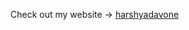 Check out my website -> [harshyadavone](https://harshyadavone.vercel.app)




<!---
harshyadavone/harshyadavone is a ✨ special ✨ repository because its `README.md` (this file) appears on your GitHub profile.
You can click the Preview link to take a look at your changes.
--->
